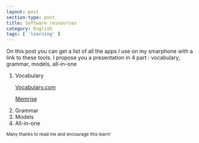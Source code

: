 ```yaml
---
layout: post
section-type: post
title: Software ressources
category: English
tags: [ 'learning' ]
---
```


On this post you can get a list of all the apps I use on my smarphone with a link to these tools. I propose you a presentation in 4 part : vocabulary, grammar, models, all-in-one

<ol>
  <li>Vocabulary
  <p><a href= "https://play.google.com/store/apps/details?id=com.vocabulary.app">Vocabulary.com</a></p>
  <p><a href= "https://play.google.com/store/apps/details?id=com.memrise.android.memrisecompanion">Memrise</a></p>
  </li>  
  <li>Grammar</li>
  <li>Models</li>
  <li>All-in-one</li>
</ol>


<small>Many thanks to read me and encourage this learn!</small>
